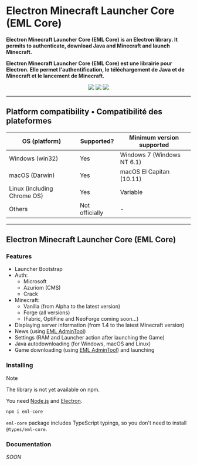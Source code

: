 # Electron Minecraft Launcher Core (EML Core)

**Electron Minecraft Launcher Core (EML Core) is an Electron library. It permits to authenticate, download Java and Minecraft and launch Minecraft.**

**Electron Minecraft Launcher Core (EML Core) est une librairie pour Electron. Elle permet l'authentification, le téléchargement de Java et de Minecraft et le lancement de Minecraft.**

[<p align="center"><img src="https://img.shields.io/badge/Discord-Electron_Minecraft_Launcher-5561e6?&style=for-the-badge">](https://discord.gg/YVB4k6HzAY)
[<img src="https://img.shields.io/badge/platforms-Windows%2C%20macOS%2C%20Linux-0077DA?style=for-the-badge&color=0077DA">](#platforms) 
[<img src="https://img.shields.io/badge/version-2.0.0--alpha.0-orangered?style=for-the-badge&color=orangered">](package.json)</p>

---

## <span id="platforms">Platform compatibility • Compatibilité des plateformes</span>

| OS (platform)               | Supported?     | Minimum version supported  |
|-----------------------------|----------------|----------------------------|
| Windows (win32)             | Yes            | Windows 7 (Windows NT 6.1) |
| macOS (Darwin)              | Yes            | macOS El Capitan (10.11)   |
| Linux (including Chrome OS) | Yes            | Variable                   |
| Others                      | Not officially | -                          |

---

## Electron Minecraft Launcher Core (EML Core)

### Features

* Launcher Bootstrap
* Auth:
  - Microsoft
  - Azuriom (CMS)
  - Crack
* Minecraft:
  - Vanilla (from Alpha to the latest version)
  - Forge (all versions)
  - (Fabric, OptiFine and NeoForge coming soon...)
* Displaying server information (from 1.4 to the latest Minecraft version)
* News (using [EML AdminTool](https://github.com/Electron-Minecraft-Launcher/EML-AdminTool-v2))
* Settings (RAM and Launcher action after launching the Game)
* Java autodownloading (for Windows, macOS and Linux)
* Game downloading (using [EML AdminTool](https://github.com/Electron-Minecraft-Launcher/EML-AdminTool-v2)) and launching

### Installing

> [!NOTE]
> The library is not yet available on npm.

You need [Node.js](https://nodejs.org) and [Electron](https://electronjs.org).

```bash
npm i eml-core
```

`eml-core` package includes TypeScript typings, so you don't need to install `@types/eml-core`.

### Documentation

_SOON_